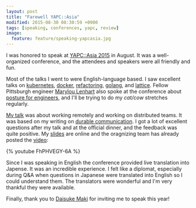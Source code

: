 ```yaml
---
layout: post
title: "Farewell YAPC::Asia"
modified: 2015-08-30 08:30:59 +0900
tags: [speaking, conferences, yapc, review]
image:
  feature: feature/speaking-yapcasia.jpg
---
```


I was honored to speak at [YAPC::Asia 2015][yapcasia] in August. It was a well-organized conference, and the attendees and speakers were all friendly and fun.

Most of the talks I went to were English-language based. I saw excellent talks on [kubernetes], [docker], [refactoring], [golang], and [lattice]. Fellow Pittsburgh engineer [Marylou Lenhart][marylou] also spoke at the conference about [posture for engineers], and I'll be trying to do my _cat/cow_ stretches regularly.

[My talk][mytalk] was about working remotely and working on distributed teams. It was based on my writing on [durable communication]. I got a lot of excellent questions after my talk and at the official dinner, and the feedback was quite positive. My [slides][myslides] are online and the oragnizing team has already posted the [video][myvideo]:

{% youtube FhPHVEGY-6A %}

Since I was speaking in English the conference provided live translation into Japense. It was an incredible experience. I felt like a diplomat, especially during Q&A when questions in Japanese were translated into English so I could understand them. The translators were wonderful and I'm very thankful they were available.

Finally, thank you to [Daisuke Maki][daisuke] for inviting me to speak this year!

[kubernetes]: http://yapcasia.org/2015/talk/show/e19fe827-13c1-11e5-aca1-525412004261
[docker]: http://yapcasia.org/2015/talk/show/21cb8176-065b-11e5-9492-79c97d574c3a
[refactoring]: http://yapcasia.org/2015/talk/show/bd04b86c-f9de-11e4-b996-8ab37d574c3a
[lattice]: http://yapcasia.org/2015/talk/show/b03162be-0052-11e5-ba92-89c77d574c3a
[golang]: http://yapcasia.org/2015/talk/show/6bde6c69-187a-11e5-aca1-525412004261
[posture for engineers]: http://yapcasia.org/2015/talk/show/e466d60a-11db-11e5-b07b-d7f07d574c3a

[marylou]: http://blog.maryloulenhart.com/yapcasia-2015/
[daisuke]: https://medium.com/@lestrrat/the-10th-and-final-yapc-asia-tokyo-6bf15dae1ab4
[yapcasia]: http://yapcasia.org/2015/

[mytalk]: http://yapcasia.org/2015/talk/show/a06d9970-0d7b-11e5-aaf9-67dc7d574c3a
[myvideo]: https://www.youtube.com/watch?v=FhPHVEGY-6A
[myslides]: https://speakerdeck.com/caseywest/conways-law-of-distributed-work
[durable communication]: http://caseywest.com/durable-communication/

[mytalk2008]: http://conferences.yapcasia.org/ya2008/talk/1168
[capybara]: https://rubygems.org/gems/capybara/versions
[cucumber]: https://rubygems.org/gems/cucumber/versions
